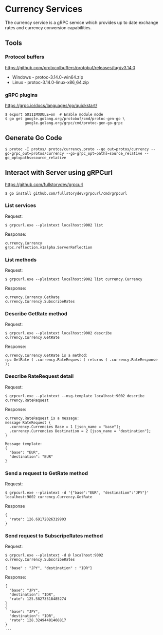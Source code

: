 # Currency Services
The currency service is a gRPC service which provides up to date exchange rates and currency conversion capabilities.

## Tools

### Protocol buffers

https://github.com/protocolbuffers/protobuf/releases/tag/v3.14.0 

- Windows - protoc-3.14.0-win64.zip
- Linux - protoc-3.14.0-linux-x86_64.zip

### gRPC plugins

https://grpc.io/docs/languages/go/quickstart/

```
$ export GO111MODULE=on  # Enable module mode
$ go get google.golang.org/protobuf/cmd/protoc-gen-go \
         google.golang.org/grpc/cmd/protoc-gen-go-grpc
```

## Generate Go Code

```
$ protoc -I protos/ protos/currency.proto --go_out=protos/currency --go-grpc_out=protos/currency --go-grpc_opt=paths=source_relative --go_opt=paths=source_relative
```

## Interact with Server using gRPCurl

https://github.com/fullstorydev/grpcurl

```
$ go install github.com/fullstorydev/grpcurl/cmd/grpcurl
```

### List services
Request:
```
$ grpcurl.exe --plaintext localhost:9002 list
```

Response:
```
currency.Currency
grpc.reflection.v1alpha.ServerReflection
```

### List methods
Request:
```
$ grpcurl.exe --plaintext localhost:9002 list currency.Currency
```

Response:
```
currency.Currency.GetRate
currency.Currency.SubscribeRates
```

### Describe GetRate method
Request:
```
$ grpcurl.exe --plaintext localhost:9002 describe currency.Currency.GetRate
```

Response:
```
currency.Currency.GetRate is a method:
rpc GetRate ( .currency.RateRequest ) returns ( .currency.RateResponse );
```

### Describe RateRequest detail
Request:
```
$ grpcurl.exe --plaintext --msg-template localhost:9002 describe currency.RateRequest
```

Response:
```
currency.RateRequest is a message:
message RateRequest {
  .currency.Currencies Base = 1 [json_name = "base"];
  .currency.Currencies Destination = 2 [json_name = "destination"];
}

Message template:
{
  "base": "EUR",
  "destination": "EUR"
}
```

### Send a request to GetRate method
Request:
```
$ grpcurl.exe --plaintext -d '{"base":"EUR", "destination":"JPY"}' localhost:9002 currency.Currency.GetRate
```

Response
```
{
  "rate": 126.69172026319903
}
```

### Send request to SubscripeRates method
Request:
```
$ grpcurl.exe --plaintext -d @ localhost:9002 currency.Currency.SubscribeRates

{ "base" : "JPY", "destination" : "IDR"}
```

Response:
```
{
  "base": "JPY",
  "destination": "IDR",
  "rate": 125.58273518485274
}
{
  "base": "JPY",
  "destination": "IDR",
  "rate": 128.32494481468817
}
...
```